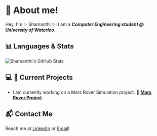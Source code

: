# 🌟 About me!
Hey, I'm ✨ Shamanthi ✨! I am a **_Computer Engineering student @ University of Waterloo_.**

## 📊 Languages & Stats
![Shamanthi's GitHub Stats](https://github-readme-stats.vercel.app/api?username=shamanthi-rajagopal&show_icons=true&theme=radical)

## 💻 🔭 Current Projects
- I am currently working on a Mars Rover Simulation project. 🌌 **[Mars Rover Project](https://github.com/shamanthi-rajagopal/Mars_Rover_Simulation)**.

## 📬 Contact Me
Reach me at [LinkedIn](https://www.linkedin.com/in/shamanthi-rajagopal) or [Email](mailto:s2rajago@uwaterloo.ca)!


